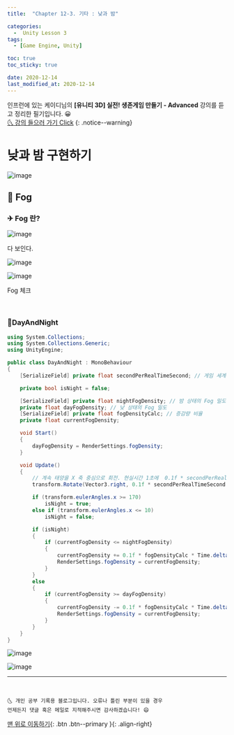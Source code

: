 ```yaml
---
title:  "Chapter 12-3. 기타 : 낮과 밤" 

categories:
  -  Unity Lesson 3 
tags:
  - [Game Engine, Unity]

toc: true
toc_sticky: true

date: 2020-12-14
last_modified_at: 2020-12-14
---
```


인프런에 있는 케이디님의 **[유니티 3D] 실전! 생존게임 만들기 - Advanced** 강의를 듣고 정리한 필기입니다. 😀  
[🌜 강의 들으러 가기 Click](https://www.inflearn.com/course/unity-2#)
{: .notice--warning}


# 낮과 밤 구현하기

![image](https://camo.githubusercontent.com/c5ffa61da3480e5241b4e4909d010d1a3ad0b005398ce767b31dae86a2210bc9/68747470733a2f2f706f737466696c65732e707374617469632e6e65742f4d6a41794d4445794d5452664d5449352f4d4441784e6a41334f544d354e4445344e5455342e6759766a36707a3561764172694766304241733673486f5a77776e75617a616b4d566875674e4d6c6e7173672e634876396e4469745841614936644762384976644c45777676436b6763667246635f756946764e64345455672e4749462e736f6879756e655f616e2f6e696768742e6769663f747970653d77373733)


## 🚀 Fog

### ✈ Fog 란?

![image](https://user-images.githubusercontent.com/42318591/102064017-1ff35c80-3e3a-11eb-8a93-a3e27c4ae221.png)

다 보인다.

![image](https://user-images.githubusercontent.com/42318591/102065848-6944ab80-3e3c-11eb-9fae-a32ecd69938e.png)



![image](https://user-images.githubusercontent.com/42318591/102065910-7cf01200-3e3c-11eb-8f52-d1e094c95038.png)

Fog 체크

<br>

### 📜DayAndNight

```c#
using System.Collections;
using System.Collections.Generic;
using UnityEngine;

public class DayAndNight : MonoBehaviour
{
    [SerializeField] private float secondPerRealTimeSecond; // 게임 세계에서의 100초 = 현실 세계의 1초

    private bool isNight = false;

    [SerializeField] private float nightFogDensity; // 밤 상태의 Fog 밀도
    private float dayFogDensity; // 낮 상태의 Fog 밀도
    [SerializeField] private float fogDensityCalc; // 증감량 비율
    private float currentFogDensity; 

    void Start()
    {
        dayFogDensity = RenderSettings.fogDensity;
    }

    void Update()
    {
        // 계속 태양을 X 축 중심으로 회전. 현실시간 1초에  0.1f * secondPerRealTimeSecond 각도만큼 회전
        transform.Rotate(Vector3.right, 0.1f * secondPerRealTimeSecond * Time.deltaTime);

        if (transform.eulerAngles.x >= 170)
            isNight = true;
        else if (transform.eulerAngles.x <= 10)
            isNight = false;

        if (isNight)
        {
            if (currentFogDensity <= nightFogDensity)
            {
                currentFogDensity += 0.1f * fogDensityCalc * Time.deltaTime;
                RenderSettings.fogDensity = currentFogDensity;
            }
        }
        else
        {
            if (currentFogDensity >= dayFogDensity)
            {
                currentFogDensity -= 0.1f * fogDensityCalc * Time.deltaTime;
                RenderSettings.fogDensity = currentFogDensity;
            }
        }
    }
}

```

![image](https://user-images.githubusercontent.com/42318591/102065378-d277ef00-3e3b-11eb-98d7-f6057aa23e32.png)

![image](https://user-images.githubusercontent.com/42318591/102066051-b45ebe80-3e3c-11eb-9f5d-f08f2db7e923.png)


***
<br>

    🌜 개인 공부 기록용 블로그입니다. 오류나 틀린 부분이 있을 경우 
    언제든지 댓글 혹은 메일로 지적해주시면 감사하겠습니다! 😄

[맨 위로 이동하기](#){: .btn .btn--primary }{: .align-right}